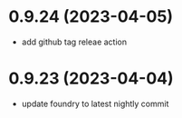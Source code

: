 # 0.9.24 (2023-04-05)

* add github tag releae action

# 0.9.23 (2023-04-04)

* update foundry to latest nightly commit
